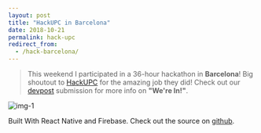 ```yaml
---
layout: post
title: "HackUPC in Barcelona"
date: 2018-10-21
permalink: hack-upc
redirect_from:
  - /hack-barcelona/
---
```


> This weekend I participated in a 36-hour hackathon in **Barcelona**! Big shoutout to [HackUPC](https://hackupc.com/) for the amazing job they
> did! Check out our [devpost](https://devpost.com/software/waypoint-6sr4p0) submission for more info on **"We're In!"**.

![img-1]({{site.url}}/assets/resources-hackupc/img-1.png)

<!-- ![img-2]({{site.url}}/assets/resources-hackupc/img-2.png) -->

Built With React Native and Firebase. Check out the source on [github](https://github.com/joshspicer/map-app).
